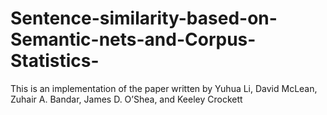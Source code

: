 # Sentence-similarity-based-on-Semantic-nets-and-Corpus-Statistics-
This is an implementation of the paper written by Yuhua Li, David McLean, Zuhair A. Bandar, James D. O’Shea, and Keeley Crockett
